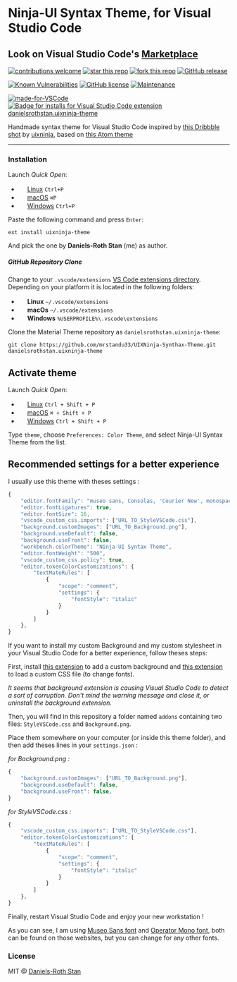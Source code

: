 # Ninja-UI Syntax Theme, for Visual Studio Code 

## Look on Visual Studio Code's [Marketplace](https://marketplace.visualstudio.com/items?itemName=danielsrothstan.uixninja-theme)

[![contributions welcome](https://img.shields.io/badge/contributions-welcome-brightgreen.png?style=flat)](https://github.com/mrstandu33/UIXNinja-Synthax-Theme/issues)
[![star this repo](https://githubbadges.com/star.png?user=mrstandu33&repo=UIXNinja-Synthax-Theme&style=flat)](https://github.com/mrstandu33/UIXNinja-Synthax-Theme)
[![fork this repo](https://githubbadges.com/fork.png?user=mrstandu33&repo=UIXNinja-Synthax-Theme&style=flat)](https://github.com/mrstandu33/UIXNinja-Synthax-Theme/fork)
[![GitHub release](https://img.shields.io/github/release/Naereen/StrapDown.js.png)](https://GitHub.com/mrstandu33/UIXNinja-Synthax-Theme/releases/)

[![Known Vulnerabilities](https://snyk.io/test/github/mrstandu33/UIXNinja-Synthax-Theme/badge.png?targetFile=package.json)](https://snyk.io/test/github/mrstandu33/UIXNinja-Synthax-Theme?targetFile=package.json)
[![GitHub license](https://img.shields.io/github/license/mrstandu33/UIXNinja-Synthax-Theme.png)](https://github.com/mrstandu33/UIXNinja-Synthax-Theme/blob/master/LICENSE)
[![Maintenance](https://img.shields.io/badge/Maintained%3F-yes-green.png)](https://github.com/mrstandu33/UIXNinja-Synthax-Theme/graphs/commit-activity)

[![made-for-VSCode](https://img.shields.io/badge/Made%20for-VSCode-1f425f.png)](https://code.visualstudio.com/)
[![Badge for installs for Visual Studio Code extension danielsrothstan.uixninja-theme](https://vsmarketplacebadge.apphb.com/installs/danielsrothstan.uixninja-theme.png)](https://marketplace.visualstudio.com/items?itemName=danielsrothstan.uixninja-theme)

Handmade syntax theme for Visual Studio Code inspired by
[this Dribbble shot](https://dribbble.com/shots/2932388-code-editor-redesign)
by
[uixninja](https://dribbble.com/uixninja),
based on 
[this Atom theme](https://github.com/licatajustin/ninja-ui-syntax)

---

### Installation

Launch *Quick Open*:
  - <img src="https://www.kernel.org/theme/images/logos/favicon.png" width=16 height=16/> <a href="https://code.visualstudio.com/shortcuts/keyboard-shortcuts-linux.pdf">Linux</a> `Ctrl+P`
  - <img src="https://developer.apple.com/favicon.ico" width=16 height=16/> <a href="https://code.visualstudio.com/shortcuts/keyboard-shortcuts-macos.pdf">macOS</a> `⌘P`
  - <img src="https://www.microsoft.com/favicon.ico" width=16 height=16/> <a href="https://code.visualstudio.com/shortcuts/keyboard-shortcuts-windows.pdf">Windows</a> `Ctrl+P`

Paste the following command and press `Enter`:

```shell
ext install uixninja-theme
```

And pick the one by **Daniels-Roth Stan** (me) as author.

##### GitHub Repository Clone

Change to your `.vscode/extensions` [VS Code extensions directory](https://code.visualstudio.com/docs/extensions/install-extension#_side-loading).
Depending on your platform it is located in the following folders:

  - <img src="https://www.kernel.org/theme/images/logos/favicon.png" width=16 height=16/> **Linux** `~/.vscode/extensions`
  - <img src="https://developer.apple.com/favicon.ico" width=16 height=16/> **macOs** `~/.vscode/extensions`
  - <img src="https://www.microsoft.com/favicon.ico" width=16 height=16/> **Windows** `%USERPROFILE%\.vscode\extensions`

Clone the Material Theme repository as `danielsrothstan.uixninja-theme`:

```shell
git clone https://github.com/mrstandu33/UIXNinja-Synthax-Theme.git danielsrothstan.uixninja-theme
```

## Activate theme

Launch *Quick Open*:

  - <img src="https://www.kernel.org/theme/images/logos/favicon.png" width=16 height=16/> <a href="https://code.visualstudio.com/shortcuts/keyboard-shortcuts-linux.pdf">Linux</a> `Ctrl + Shift + P`
  - <img src="https://developer.apple.com/favicon.ico" width=16 height=16/> <a href="https://code.visualstudio.com/shortcuts/keyboard-shortcuts-macos.pdf">macOS</a> `⌘ + Shift + P`
  - <img src="https://www.microsoft.com/favicon.ico" width=16 height=16/> <a href="https://code.visualstudio.com/shortcuts/keyboard-shortcuts-windows.pdf">Windows</a> `Ctrl + Shift + P`

Type `theme`, choose `Preferences: Color Theme`, and select Ninja-UI Syntax Theme from the list.

## Recommended settings for a better experience

I usually use this theme with theses settings :
```js
{
    "editor.fontFamily": "museo sans, Consolas, 'Courier New', monospace",
    "editor.fontLigatures": true,
    "editor.fontSize": 16,
    "vscode_custom_css.imports": ["URL_TO_StyleVSCode.css"],
    "background.customImages": ["URL_TO_Background.png"],
    "background.useDefault": false,
    "background.useFront": false,
    "workbench.colorTheme": "Ninja-UI Syntax Theme",
    "editor.fontWeight": "500",
    "vscode_custom_css.policy": true,
    "editor.tokenColorCustomizations": {
        "textMateRules": [
            {
                "scope": "comment",
                "settings": {
                    "fontStyle": "italic"
                }
            }
        ]
    },
}
```

If you want to install my custom Background and my custom stylesheet in your Visual Studio Code for a better experience, follow theses steps:

First, install [this extension](https://marketplace.visualstudio.com/items?itemName=shalldie.background) to add a custom background and [this extension](https://marketplace.visualstudio.com/items?itemName=be5invis.vscode-custom-css) to load a custom CSS file (to change fonts).

*It seems that background extension is causing Visual Studio Code to detect a sort of corruption. Don't mind the warning message and close it, or uninstall the background extension.*

Then, you will find in this repository a folder named `addons` containing two files: `StyleVSCode.css` and `Background.png`.

Place them somewhere on your computer (or inside this theme folder), and then add theses lines in your `settings.json` :

*for Background.png :*
```js
{
    "background.customImages": ["URL_TO_Background.png"],
    "background.useDefault": false,
    "background.useFront": false,
}
```

*for StyleVSCode.css :*
```js
{
    "vscode_custom_css.imports": ["URL_TO_StyleVSCode.css"],
    "editor.tokenColorCustomizations": {
        "textMateRules": [
            {
                "scope": "comment",
                "settings": {
                    "fontStyle": "italic"
                }
            }
        ]
    },
}
```

Finally, restart Visual Studio Code and enjoy your new workstation !

As you can see, I am using [Museo Sans font](https://www.dafontfree.net/freefonts-museo-sans-f95072.htm) and [Operator Mono font](https://www.typography.com/fonts/operator/styles/), both can be found on those websites, but you can change for any other fonts.

### License

MIT @ [Daniels-Roth Stan](https://daniels-roth-stan.fr)